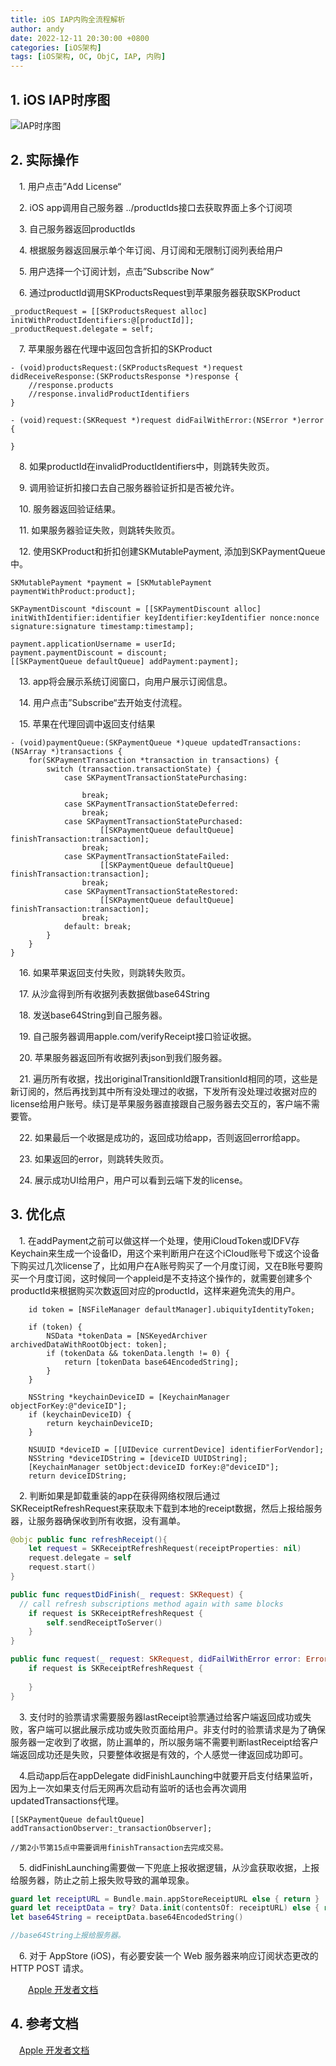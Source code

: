 ```yaml
---
title: iOS IAP内购全流程解析
author: andy
date: 2022-12-11 20:30:00 +0800
categories: [iOS架构]
tags: [iOS架构, OC, ObjC, IAP, 内购]
---
```


## 1. iOS IAP时序图
![IAP时序图](/assets/img/posts/iOSIAPSequenceChart.jpg)

## 2. 实际操作

&emsp;1. 用户点击”Add License“

&emsp;2. iOS app调用自己服务器 ../productIds接口去获取界面上多个订阅项

&emsp;3. 自己服务器返回productIds

&emsp;4. 根据服务器返回展示单个年订阅、月订阅和无限制订阅列表给用户

&emsp;5. 用户选择一个订阅计划，点击”Subscribe Now“

&emsp;6. 通过productId调用SKProductsRequest到苹果服务器获取SKProduct

```objc
_productRequest = [[SKProductsRequest alloc] initWithProductIdentifiers:@[productId]];
_productRequest.delegate = self;
```

&emsp;7. 苹果服务器在代理中返回包含折扣的SKProduct

```objc
- (void)productsRequest:(SKProductsRequest *)request didReceiveResponse:(SKProductsResponse *)response {
    //response.products
    //response.invalidProductIdentifiers
}

- (void)request:(SKRequest *)request didFailWithError:(NSError *)error {
    
}
```

&emsp;8. 如果productId在invalidProductIdentifiers中，则跳转失败页。

&emsp;9. 调用验证折扣接口去自己服务器验证折扣是否被允许。

&emsp;10. 服务器返回验证结果。

&emsp;11. 如果服务器验证失败，则跳转失败页。

&emsp;12. 使用SKProduct和折扣创建SKMutablePayment, 添加到SKPaymentQueue中。

```objc
SKMutablePayment *payment = [SKMutablePayment paymentWithProduct:product];

SKPaymentDiscount *discount = [[SKPaymentDiscount alloc] initWithIdentifier:identifier keyIdentifier:keyIdentifier nonce:nonce signature:signature timestamp:timestamp];

payment.applicationUsername = userId;
payment.paymentDiscount = discount;
[[SKPaymentQueue defaultQueue] addPayment:payment];
```

&emsp;13. app将会展示系统订阅窗口，向用户展示订阅信息。

&emsp;14. 用户点击”Subscribe“去开始支付流程。

&emsp;15. 苹果在代理回调中返回支付结果

```objc
- (void)paymentQueue:(SKPaymentQueue *)queue updatedTransactions:(NSArray *)transactions {
    for(SKPaymentTransaction *transaction in transactions) {
        switch (transaction.transactionState) {
            case SKPaymentTransactionStatePurchasing:
                
                break;
            case SKPaymentTransactionStateDeferred:
                break;
            case SKPaymentTransactionStatePurchased:
                    [[SKPaymentQueue defaultQueue] finishTransaction:transaction];
                break;
            case SKPaymentTransactionStateFailed:
                    [[SKPaymentQueue defaultQueue] finishTransaction:transaction];
                break;
            case SKPaymentTransactionStateRestored:
                    [[SKPaymentQueue defaultQueue] finishTransaction:transaction];
                break;
            default: break;
        }
    }
}
```

&emsp;16. 如果苹果返回支付失败，则跳转失败页。

&emsp;17. 从沙盒得到所有收据列表数据做base64String

&emsp;18. 发送base64String到自己服务器。

&emsp;19. 自己服务器调用apple.com/verifyReceipt接口验证收据。

&emsp;20. 苹果服务器返回所有收据列表json到我们服务器。

&emsp;21. 遍历所有收据，找出originalTransitionId跟TransitionId相同的项，这些是新订阅的，然后再找到其中所有没处理过的收据，下发所有没处理过收据对应的license给用户账号。续订是苹果服务器直接跟自己服务器去交互的，客户端不需要管。

&emsp;22. 如果最后一个收据是成功的，返回成功给app，否则返回error给app。

&emsp;23. 如果返回的error，则跳转失败页。

&emsp;24. 展示成功UI给用户，用户可以看到云端下发的license。

## 3. 优化点

&emsp;1. 在addPayment之前可以做这样一个处理，使用iCloudToken或IDFV存Keychain来生成一个设备ID，用这个来判断用户在这个iCloud账号下或这个设备下购买过几次license了，比如用户在A账号购买了一个月度订阅，又在B账号要购买一个月度订阅，这时候同一个appleid是不支持这个操作的，就需要创建多个productId来根据购买次数返回对应的productId，这样来避免流失的用户。

```objc
    id token = [NSFileManager defaultManager].ubiquityIdentityToken;
    
    if (token) {
        NSData *tokenData = [NSKeyedArchiver archivedDataWithRootObject: token];
        if (tokenData && tokenData.length != 0) {
            return [tokenData base64EncodedString];
        }
    }
    
    NSString *keychainDeviceID = [KeychainManager objectForKey:@"deviceID"];
    if (keychainDeviceID) {
        return keychainDeviceID;
    }
    
    NSUUID *deviceID = [[UIDevice currentDevice] identifierForVendor];
    NSString *deviceIDString = [deviceID UUIDString];
    [KeychainManager setObject:deviceID forKey:@"deviceID"];
    return deviceIDString;
```

&emsp;2. 判断如果是卸载重装的app在获得网络权限后通过SKReceiptRefreshRequest来获取未下载到本地的receipt数据，然后上报给服务器，让服务器确保收到所有收据，没有漏单。

```swift
@objc public func refreshReceipt(){
    let request = SKReceiptRefreshRequest(receiptProperties: nil)
    request.delegate = self
    request.start()
}

public func requestDidFinish(_ request: SKRequest) {
  // call refresh subscriptions method again with same blocks
    if request is SKReceiptRefreshRequest {
        self.sendReceiptToServer()
    }
}

public func request(_ request: SKRequest, didFailWithError error: Error){
    if request is SKReceiptRefreshRequest {
        
    }
}
```

&emsp;3. 支付时的验票请求需要服务器lastReceipt验票通过给客户端返回成功或失败，客户端可以据此展示成功或失败页面给用户。非支付时的验票请求是为了确保服务器一定收到了收据，防止漏单的，所以服务端不需要判断lastReceipt给客户端返回成功还是失败，只要整体收据是有效的，个人感觉一律返回成功即可。

&emsp;4.启动app后在appDelegate didFinishLaunching中就要开启支付结果监听，因为上一次如果支付后无网再次启动有监听的话也会再次调用updatedTransactions代理。

```objc
[[SKPaymentQueue defaultQueue] addTransactionObserver:_transactionObserver];

//第2小节第15点中需要调用finishTransaction去完成交易。
```

&emsp;5. didFinishLaunching需要做一下兜底上报收据逻辑，从沙盒获取收据，上报给服务器，防止之前上报失败导致的漏单现象。

```swift
guard let receiptURL = Bundle.main.appStoreReceiptURL else { return }
guard let receiptData = try? Data.init(contentsOf: receiptURL) else { return }
let base64String = receiptData.base64EncodedString()

//base64String上报给服务器。
```

&emsp;6. 对于 AppStore (iOS)，有必要安装一个 Web 服务器来响应订阅状态更改的 HTTP POST 请求。

&emsp;&emsp;[Apple 开发者文档](https://developer.apple.com/documentation/appstoreservernotifications/enabling_app_store_server_notifications)

## 4. 参考文档

&emsp;[Apple 开发者文档](https://developer.apple.com/documentation/storekit/in-app_purchase/original_api_for_in-app_purchase/loading_in-app_product_identifiers?language=objc)
